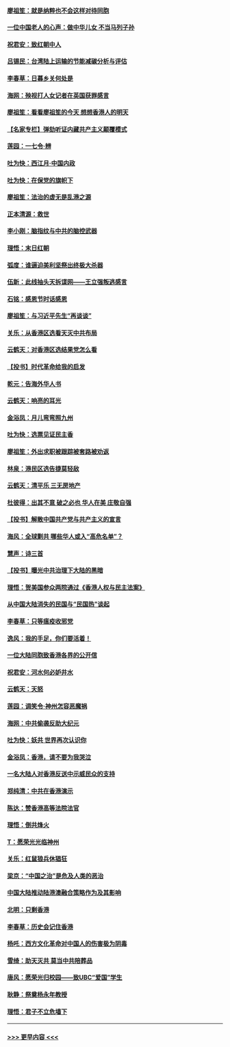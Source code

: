#### [廖祖笙：就是纳粹也不会这样对待同胞](../pages/nsc993/n11697658.md?t=12041355) 
#### [一位中国老人的心声：做中华儿女 不当马列子孙](../pages/nsc993/n11697525.md?t=12041355) 
#### [祝君安：致红朝中人](../pages/nsc993/n11697518.md?t=12041355) 
#### [吕锡民：台湾陆上运输的节能减碳分析与评估](../pages/nsc993/n11694983.md?t=12041355) 
#### [李春草：日暮乡关何处是](../pages/nsc993/n11694805.md?t=12041355) 
#### [海网：殃视打人女记者在英国获罪感言](../pages/nsc993/n11693832.md?t=12041355) 
#### [廖祖笙：看看廖祖笙的今天 想想香港人的明天](../pages/nsc993/n11693707.md?t=12041355) 
#### [【名家专栏】弹劾听证内藏共产主义颠覆模式](../pages/nsc993/n11693563.md?t=12041355) 
#### [莲园：一七令‧辨](../pages/nsc993/n11692558.md?t=12041355) 
#### [吐为快：西江月·中国内政](../pages/nsc993/n11692071.md?t=12041355) 
#### [吐为快：在保党的旗帜下](../pages/nsc993/n11691188.md?t=12041355) 
#### [廖祖笙：法治的虚无是乱港之源](../pages/nsc993/n11690605.md?t=12041355) 
#### [正本清源：救世](../pages/nsc993/n11689134.md?t=12041355) 
#### [李小刚：脑指纹与中共的脑控武器](../pages/nsc993/n11688900.md?t=12041355) 
#### [理悟：末日红朝](../pages/nsc993/n11688829.md?t=12041355) 
#### [弧度：谁逼迫美利坚祭出终极大杀器](../pages/nsc993/n11688735.md?t=12041355) 
#### [伍新：此线抽头天拆谍网——王立强叛逃感言](../pages/nsc993/n11687981.md?t=12041355) 
#### [石铭：感恩节时话感恩](../pages/nsc993/n11687568.md?t=12041355) 
#### [廖祖笙：与习近平先生“再谈谈”](../pages/nsc993/n11687005.md?t=12041355) 
#### [关乐：从香港区选看天灭中共布局](../pages/nsc993/n11686647.md?t=12041355) 
#### [云鹤天：对香港区选结果党怎么看](../pages/nsc993/n11686216.md?t=12041355) 
#### [【投书】时代革命给我的启发](../pages/nsc993/n11684287.md?t=12041355) 
#### [乾元：告海外华人书](../pages/nsc993/n11684044.md?t=12041355) 
#### [云鹤天：响亮的耳光](../pages/nsc993/n11684254.md?t=12041355) 
#### [金浴凤：月儿弯弯照九州](../pages/nsc993/n11684231.md?t=12041355) 
#### [吐为快：选票见证民主香](../pages/nsc993/n11684206.md?t=12041355) 
#### [廖祖笙：外出求职被跟踪被套路被劝返](../pages/nsc993/n11683874.md?t=12041355) 
#### [林泉：港民区选告捷莫轻敌](../pages/nsc993/n11683930.md?t=12041355) 
#### [云鹤天：清平乐 三无房地产](../pages/nsc993/n11681521.md?t=12041355) 
#### [杜彼得：出其不意 破之必也 华人在美 庄敬自强](../pages/nsc993/n11679554.md?t=12041355) 
#### [【投书】解散中国共产党与共产主义的宣言](../pages/nsc993/n11679177.md?t=12041355) 
#### [海风：全球剿共 哪些华人或入“高危名单”？](../pages/nsc993/n11678617.md?t=12041355) 
#### [慧声：诗三首](../pages/nsc993/n11678848.md?t=12041355) 
#### [【投书】曝光中共治理下大陆的黑暗](../pages/nsc993/n11678674.md?t=12041355) 
#### [理悟：贺美国参众两院通过《香港人权与民主法案》](../pages/nsc993/n11678104.md?t=12041355) 
#### [从中国大陆消失的民国与“民国热”谈起](../pages/nsc993/n11678075.md?t=12041355) 
#### [李春草：只等瘟疫收邪党](../pages/nsc993/n11677308.md?t=12041355) 
#### [逸风：我的手足，你们要活着！](../pages/nsc993/n11676352.md?t=12041355) 
#### [一位大陆同胞致香港各界的公开信](../pages/nsc993/n11675761.md?t=12041355) 
#### [祝君安：河水何必妒井水](../pages/nsc993/n11675746.md?t=12041355) 
#### [云鹤天：天怒](../pages/nsc993/n11675718.md?t=12041355) 
#### [莲园：调笑令‧神州怎容恶魔祸](../pages/nsc993/n11675648.md?t=12041355) 
#### [海网：中共偷袭反助大纪元](../pages/nsc993/n11673515.md?t=12041355) 
#### [吐为快：妖共 世界再次认识你](../pages/nsc993/n11673506.md?t=12041355) 
#### [金浴凤：香港，请不要为我哭泣](../pages/nsc993/n11673248.md?t=12041355) 
#### [一名大陆人对香港反送中示威民众的支持](../pages/nsc993/n11672615.md?t=12041355) 
#### [郑纯清：中共在香港演示](../pages/nsc993/n11670539.md?t=12041355) 
#### [陈达：赞香港高等法院法官](../pages/nsc993/n11669542.md?t=12041355) 
#### [理悟：倒共烽火](../pages/nsc993/n11668844.md?t=12041355) 
#### [T：愿荣光光临神州](../pages/nsc993/n11668421.md?t=12041355) 
#### [关乐：红鼠狼兵休猖狂](../pages/nsc993/n11668378.md?t=12041355) 
#### [梁京：“中国之治”是危及人类的恶治](../pages/nsc993/n11668328.md?t=12041355) 
#### [中国大陆推动陆港澳融合策略作为及其影响](../pages/nsc993/n11668157.md?t=12041355) 
#### [北明：只剩香港](../pages/nsc993/n11668002.md?t=12041355) 
#### [李春草：历史会记住香港](../pages/nsc993/n11667927.md?t=12041355) 
#### [杨吒：西方文化革命对中国人的伤害极为阴毒](../pages/nsc993/n11664521.md?t=12041355) 
#### [雪绮：助天灭共 莫当中共陪葬品](../pages/nsc993/n11662650.md?t=12041355) 
#### [唐风：愿荣光归校园——致UBC“爱国”学生](../pages/nsc993/n11662194.md?t=12041355) 
#### [耿静：祭奠杨永年教授](../pages/nsc993/n11662514.md?t=12041355) 
#### [理悟：君子不立危墙下](../pages/nsc993/n11662172.md?t=12041355) 

----
#### [ >>> 更早内容 <<< ](../indexes/nsc993-earlier.md)
